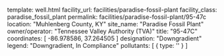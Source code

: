 template: well.html
facility_url: facilities/paradise-fossil-plant
facility_class: paradise_fossil_plant
permalink: facilities/paradise-fossil-plant/95-47c
location: "Muhlenberg County, KY"
site_name: "Paradise Fossil Plant"
owner/operator: "Tennessee Valley Authority (TVA)"
title: "95-47C"
coordinates: [
  -86.978586,
  37.264505
]
designation: "Downgradient"
legend: "Downgradient, In Compliance"
pollutants: [
  {
    type: ''
  }
]

